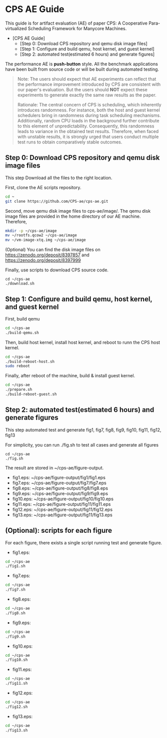 # CPS AE Guide

This guide is for artifact evaluation (AE) of paper CPS: A Cooperative Para-virtualized Scheduling Framework for Manycore Machines.

<!--ts-->
* [CPS AE Guide]
    * [Step 0: Download CPS repository and qemu disk image files]
    * [Step 1: Configure and build qemu, host kernel, and guest kernel]
    * [Step 2: automated test(estimated 6 hours) and generate figures]
<!--te-->

The performance AE is **push-button** style. All the benchmark applications have been built from source code or will be built during automated testing. 

> Note: The users should expect that AE experiments can reflect that the performance improvement introduced by CPS are consistent with our paper's evaluation. But the users should **NOT** expect these experiments to generate exactly the same raw results as the paper.
> 
> Rationale: The central concern of CPS is scheduling, which inherently introduces randomness. For instance, both the host and guest kernel schedulers bring in randomness during task scheduling mechanisms. Additionally, random CPU loads in the background further contribute to this element of unpredictability. Consequently, this randomness leads to variance in the obtained test results. Therefore, when faced with unstable results, it is strongly urged that users conduct multiple test runs to obtain comparatively stable outcomes.

## Step 0: Download CPS repository and qemu disk image files
This step Download all the files to the right location.


First, clone the AE scripts repository.
```bash
cd ~
git clone https://github.com/CPS-ae/cps-ae.git
```
Second, move qemu disk image files to cps-ae/image/.
The qemu disk image files are provided in the home directory of our AE machine. Therefore,
```bash
mkdir -p ~/cps-ae/image
mv ~/rootfs.qcow2 ~/cps-ae/image
mv ~/vm-image-xtq.img ~/cps-ae/image
```
(Optional) You can find the disk image files on https://zenodo.org/deposit/8397857 and https://zenodo.org/deposit/8397999

Finally, use scripts to download CPS source code.
```
cd ~/cps-ae
./download.sh
```

## Step 1: Configure and build qemu, host kernel, and guest kernel
First, build qemu
```bash
cd ~/cps-ae
./build-qemu.sh
```
Then, build host kernel, install host kernel, and reboot to runn the CPS host kernel.
```bash
cd ~/cps-ae
./build-reboot-host.sh
sudo reboot
```
Finally, after reboot of the machine, build & install guest kernel.
```bash
cd ~/cps-ae
./prepare.sh
./build-reboot-guest.sh
```

## Step 2: automated test(estimated 6 hours) and generate figures
This step automated test and generate fig1, fig7, fig8, fig9, fig10, fig11, fig12, fig13

For simplicity, you can run ./fig.sh to test all cases and generate all figures
```
cd ~/cps-ae
./fig.sh
```

The result are stored in ~/cps-ae/figure-output.
* fig1.eps: ~/cps-ae/figure-output/fig1/fig1.eps
* fig7.eps: ~/cps-ae/figure-output/fig7/fig7.eps
* fig8.eps: ~/cps-ae/figure-output/fig8/fig8.eps
* fig9.eps: ~/cps-ae/figure-output/fig9/fig9.eps
* fig10.eps: ~/cps-ae/figure-output/fig10/fig10.eps
* fig11.eps: ~/cps-ae/figure-output/fig11/fig11.eps
* fig12.eps: ~/cps-ae/figure-output/fig11/fig12.eps
* fig13.eps: ~/cps-ae/figure-output/fig11/fig13.eps

## (Optional): scripts for each figure
For each figure, there exists a single script running test and generate figure.
* fig1.eps: 
```bash
cd ~/cps-ae
./fig1.sh
```
* fig7.eps: 
```bash
cd ~/cps-ae
./fig7.sh
```
* fig8.eps: 
```bash
cd ~/cps-ae
./fig8.sh
```
* fig9.eps: 
```bash
cd ~/cps-ae
./fig9.sh
```
* fig10.eps:
```bash
cd ~/cps-ae
./fig10.sh
```
* fig11.eps:
```bash
cd ~/cps-ae
./fig11.sh
```
* fig12.eps:
```bash
cd ~/cps-ae
./fig12.sh
```
* fig13.eps:
```bash
cd ~/cps-ae
./fig13.sh
```

